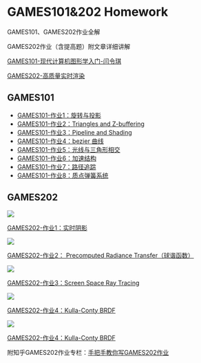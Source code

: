 # GAMES101&202 Homework

GAMES101、GAMES202作业全解

GAMES202作业（含提高题）附文章详细讲解

[GAMES101-现代计算机图形学入门-闫令琪](https://www.bilibili.com/video/BV1X7411F744)

[GAMES202-高质量实时渲染](https://www.bilibili.com/video/BV1YK4y1T7yY)

## GAMES101

- [GAMES101-作业1：旋转与投影](https://github.com/DrFlower/GAMES_101_202_Homework/tree/main/Homework_101/Assignment1)
- [GAMES101-作业2：Triangles and Z-buffering](https://github.com/DrFlower/GAMES_101_202_Homework/tree/main/Homework_101/Assignment2)
- [GAMES101-作业3：Pipeline and Shading](https://github.com/DrFlower/GAMES_101_202_Homework/tree/main/Homework_101/Assignment3)
- [GAMES101-作业4：bezier 曲线](https://github.com/DrFlower/GAMES_101_202_Homework/tree/main/Homework_101/Assignment4)
- [GAMES101-作业5：光线与三角形相交](https://github.com/DrFlower/GAMES_101_202_Homework/tree/main/Homework_101/Assignment5)
- [GAMES101-作业6：加速结构](https://github.com/DrFlower/GAMES_101_202_Homework/tree/main/Homework_101/Assignment6)
- [GAMES101-作业7：路径追踪](https://github.com/DrFlower/GAMES_101_202_Homework/tree/main/Homework_101/Assignment7)
- [GAMES101-作业8：质点弹簧系统](https://github.com/DrFlower/GAMES_101_202_Homework/tree/main/Homework_101/Assignment8)

## GAMES202

![](https://github.com/DrFlower/GAMES_101_202_Homework/blob/main/README_IMGS/games202-homework1_final.gif)

[GAMES202-作业1：实时阴影](https://github.com/DrFlower/GAMES_101_202_Homework/tree/main/Homework_202/Assignment1)

![](https://github.com/DrFlower/GAMES_101_202_Homework/blob/main/README_IMGS/GAMES202-homework2_final.gif)

[GAMES202-作业2： Precomputed Radiance Transfer（球谐函数）](https://github.com/DrFlower/GAMES_101_202_Homework/tree/main/Homework_202/Assignment2)

![](https://github.com/DrFlower/GAMES_101_202_Homework/blob/main/README_IMGS/games202-homework3_final.png)

[GAMES202-作业3：Screen Space Ray Tracing](https://github.com/DrFlower/GAMES_101_202_Homework/tree/main/Homework_202/Assignment3)

![](https://github.com/DrFlower/GAMES_101_202_Homework/blob/main/README_IMGS/GAMES202-homework4_final.png)

[GAMES202-作业4：Kulla-Conty BRDF](https://github.com/DrFlower/GAMES_101_202_Homework/tree/main/Homework_202/Assignment4)

![](https://github.com/DrFlower/GAMES_101_202_Homework/blob/main/README_IMGS/games202-homework5_TemporalAccumulation.gif)

[GAMES202-作业4：Kulla-Conty BRDF](https://github.com/DrFlower/GAMES_101_202_Homework/tree/main/Homework_202/Assignment5)

附知乎GAMES202作业专栏：[手把手教你写GAMES202作业](https://www.zhihu.com/column/c_1591546501603545090)
